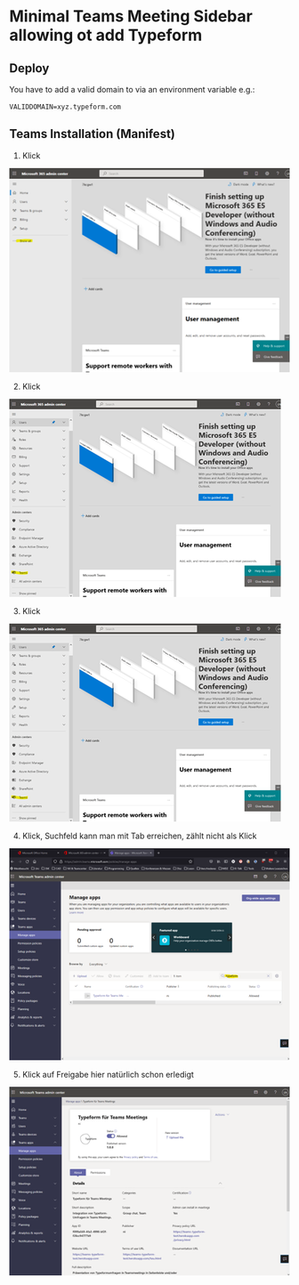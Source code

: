 # Minimal Teams Meeting Sidebar allowing ot add Typeform

## Deploy

You have to add a valid domain to via an environment variable e.g.:

````
VALIDDOMAIN=xyz.typeform.com
````

## Teams Installation (Manifest)

1. Klick

![](docs/Teams_1.png)

2. Klick

![](docs/Teams_2.png)

3. Klick

![](docs/Teams_2.png)

4. Klick, Suchfeld kann man mit Tab erreichen, zählt nicht als Klick

![](docs/Teams_4.png)

5. Klick  auf Freigabe hier natürlich schon erledigt

![](docs/Teams_5.png)
